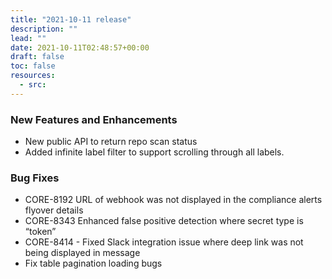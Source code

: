 ```yaml
---
title: "2021-10-11 release"
description: ""
lead: ""
date: 2021-10-11T02:48:57+00:00
draft: false
toc: false
resources:
  - src:
---
```


### New Features and Enhancements

* New public API to return repo scan status
* Added infinite label filter to support scrolling through all labels.

### Bug Fixes

* CORE-8192 URL of webhook was not displayed in the compliance alerts flyover details
* CORE-8343 Enhanced false positive detection where secret type is “token”
* CORE-8414 - Fixed Slack integration issue where deep link was not being displayed in message
* Fix table pagination loading bugs
